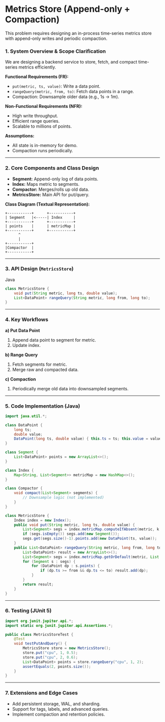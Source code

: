 # Metrics Store (Append-only + Compaction)

This problem requires designing an in-process time-series metrics store with append-only writes and periodic compaction.

### **1. System Overview & Scope Clarification**

We are designing a backend service to store, fetch, and compact time-series metrics efficiently.

**Functional Requirements (FR):**
- `put(metric, ts, value)`: Write a data point.
- `rangeQuery(metric, from, to)`: Fetch data points in a range.
- Compaction: Downsample older data (e.g., 1s → 1m).

**Non-Functional Requirements (NFR):**
- High write throughput.
- Efficient range queries.
- Scalable to millions of points.

**Assumptions:**
- All state is in-memory for demo.
- Compaction runs periodically.

---

### **2. Core Components and Class Design**

- **Segment:** Append-only log of data points.
- **Index:** Maps metric to segments.
- **Compactor:** Merges/rolls up old data.
- **MetricsStore:** Main API for put/query.

**Class Diagram (Textual Representation):**

```
+-----------+      +-----------+
| Segment   |<-----| Index     |
+-----------+      +-----------+
| points    |      | metricMap |
+-----------+      +-----------+
      ^
      |
+-----------+
|Compactor  |
+-----------+
```

---

### **3. API Design (`MetricsStore`)**

Java

```java
class MetricsStore {
    void put(String metric, long ts, double value);
    List<DataPoint> rangeQuery(String metric, long from, long to);
}
```

---

### **4. Key Workflows**

**a) Put Data Point**
1. Append data point to segment for metric.
2. Update index.

**b) Range Query**
1. Fetch segments for metric.
2. Merge raw and compacted data.

**c) Compaction**
1. Periodically merge old data into downsampled segments.

---

### **5. Code Implementation (Java)**

```java
import java.util.*;

class DataPoint {
    long ts;
    double value;
    DataPoint(long ts, double value) { this.ts = ts; this.value = value; }
}

class Segment {
    List<DataPoint> points = new ArrayList<>();
}

class Index {
    Map<String, List<Segment>> metricMap = new HashMap<>();
}

class Compactor {
    void compact(List<Segment> segments) {
        // Downsample logic (not implemented)
    }
}

class MetricsStore {
    Index index = new Index();
    public void put(String metric, long ts, double value) {
        List<Segment> segs = index.metricMap.computeIfAbsent(metric, k -> new ArrayList<>());
        if (segs.isEmpty()) segs.add(new Segment());
        segs.get(segs.size()-1).points.add(new DataPoint(ts, value));
    }
    public List<DataPoint> rangeQuery(String metric, long from, long to) {
        List<DataPoint> result = new ArrayList<>();
        List<Segment> segs = index.metricMap.getOrDefault(metric, List.of());
        for (Segment s : segs) {
            for (DataPoint dp : s.points) {
                if (dp.ts >= from && dp.ts <= to) result.add(dp);
            }
        }
        return result;
    }
}
```

---

### **6. Testing (JUnit 5)**

```java
import org.junit.jupiter.api.*;
import static org.junit.jupiter.api.Assertions.*;

public class MetricsStoreTest {
    @Test
    void testPutAndQuery() {
        MetricsStore store = new MetricsStore();
        store.put("cpu", 1, 0.5);
        store.put("cpu", 2, 0.6);
        List<DataPoint> points = store.rangeQuery("cpu", 1, 2);
        assertEquals(2, points.size());
    }
}
```

---

### **7. Extensions and Edge Cases**
- Add persistent storage, WAL, and sharding.
- Support for tags, labels, and advanced queries.
- Implement compaction and retention policies.
